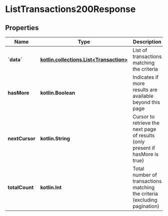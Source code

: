 
# ListTransactions200Response

## Properties
| Name | Type | Description | Notes |
| ------------ | ------------- | ------------- | ------------- |
| **&#x60;data&#x60;** | [**kotlin.collections.List&lt;Transaction&gt;**](Transaction.md) | List of transactions matching the criteria |  |
| **hasMore** | **kotlin.Boolean** | Indicates if more results are available beyond this page |  |
| **nextCursor** | **kotlin.String** | Cursor to retrieve the next page of results (only present if hasMore is true) |  [optional] |
| **totalCount** | **kotlin.Int** | Total number of transactions matching the criteria (excluding pagination) |  [optional] |




